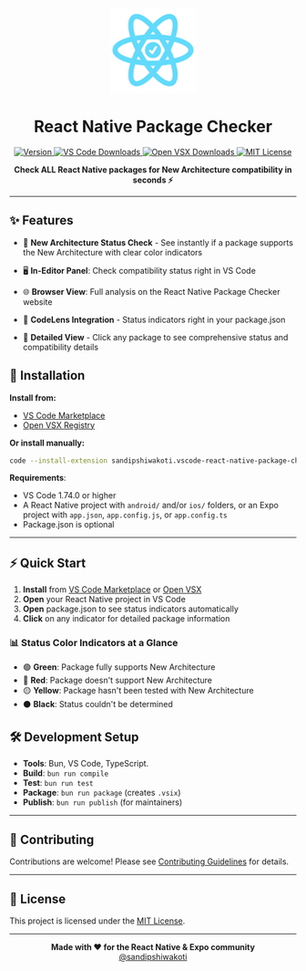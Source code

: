<p align="center">
  <img src="assets/logo.png" alt="React Native Package Checker Logo" width="150" height="150">
</p>

<h1 align="center">React Native Package Checker</h1>

<p align="center">
  <a href="https://marketplace.visualstudio.com/items?itemName=sandipshiwakoti.vscode-react-native-package-checker">
    <img src="https://img.shields.io/visual-studio-marketplace/v/sandipshiwakoti.vscode-react-native-package-checker?style=flat-square&label=version" alt="Version">
  </a>
  <a href="https://marketplace.visualstudio.com/items?itemName=sandipshiwakoti.vscode-react-native-package-checker">
    <img src="https://img.shields.io/visual-studio-marketplace/d/sandipshiwakoti.vscode-react-native-package-checker?style=flat-square&color=success&label=vscode%20downloads" alt="VS Code Downloads">
  </a>
  <a href="https://open-vsx.org/extension/sandipshiwakoti/vscode-react-native-package-checker">
    <img src="https://img.shields.io/open-vsx/dt/sandipshiwakoti/vscode-react-native-package-checker?style=flat-square&color=success&label=openvsx%20downloads" alt="Open VSX Downloads">
  </a>
  <a href="https://github.com/sandipshiwakoti/vscode-react-native-package-checker/blob/main/LICENSE">
    <img src="https://img.shields.io/github/license/sandipshiwakoti/vscode-react-native-package-checker?style=flat-square&color=blue&label=license" alt="MIT License">
  </a>
</p>

<p align="center">
  <strong>Check ALL React Native packages for New Architecture compatibility in seconds ⚡️</strong><br>
</p>

---

## ✨ Features

- 🎯 **New Architecture Status Check** - See instantly if a package supports the New Architecture with clear color indicators

- 🖥️ **In-Editor Panel**: Check compatibility status right in VS Code

- 🌐 **Browser View**: Full analysis on the React Native Package Checker website

- 🔎 **CodeLens Integration** - Status indicators right in your package.json

- 📝 **Detailed View** - Click any package to see comprehensive status and compatibility details

## 🚀 Installation

**Install from:**

- [VS Code Marketplace](https://marketplace.visualstudio.com/items?itemName=sandipshiwakoti.vscode-react-native-package-checker)
- [Open VSX Registry](https://open-vsx.org/extension/sandipshiwakoti/vscode-react-native-package-checker)

**Or install manually:**

```bash
code --install-extension sandipshiwakoti.vscode-react-native-package-checker
```

**Requirements**:

- VS Code 1.74.0 or higher
- A React Native project with `android/` and/or `ios/` folders, or an Expo project with `app.json`, `app.config.js`, or `app.config.ts`
- Package.json is optional

---

## ⚡ Quick Start

1. **Install** from [VS Code Marketplace](https://marketplace.visualstudio.com/items?itemName=sandipshiwakoti.vscode-react-native-package-checker) or [Open VSX](https://open-vsx.org/extension/sandipshiwakoti/vscode-react-native-package-checker)
2. **Open** your React Native project in VS Code
3. **Open** package.json to see status indicators automatically
4. **Click** on any indicator for detailed package information

### 📊 Status Color Indicators at a Glance

- 🟢 **Green**: Package fully supports New Architecture
- 🔴 **Red**: Package doesn't support New Architecture
- 🟡 **Yellow**: Package hasn't been tested with New Architecture
- ⚫ **Black**: Status couldn't be determined

## 🛠️ Development Setup

- **Tools**: Bun, VS Code, TypeScript.
- **Build**: `bun run compile`
- **Test**: `bun run test`
- **Package**: `bun run package` (creates `.vsix`)
- **Publish**: `bun run publish` (for maintainers)

---

## 🙌 Contributing

Contributions are welcome! Please see [Contributing Guidelines](.github/CONTRIBUTING.md) for details.

---

## 📜 License

This project is licensed under the [MIT License](https://github.com/sandipshiwakoti/vscode-react-native-package-checker/blob/main/LICENSE).

---

<p align="center">
  <strong>Made with ❤️ for the React Native & Expo community</strong><br>
  <a href="https://github.com/sandipshiwakoti">@sandipshiwakoti</a>
</p>
